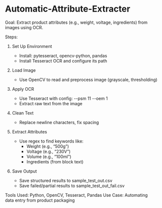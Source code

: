 # Automatic-Attribute-Extracter

Goal:
Extract product attributes (e.g., weight, voltage, ingredients) from images using OCR.

Steps:

1. Set Up Environment
   - Install: pytesseract, opencv-python, pandas
   - Install Tesseract OCR and configure its path

2. Load Image
   - Use OpenCV to read and preprocess image (grayscale, thresholding)

3. Apply OCR
   - Use Tesseract with config: --psm 11 --oem 1
   - Extract raw text from the image

4. Clean Text
   - Replace newline characters, fix spacing

5. Extract Attributes
   - Use regex to find keywords like:
     - Weight (e.g., “500g”)
     - Voltage (e.g., “230V”)
     - Volume (e.g., “100ml”)
     - Ingredients (from block text)

6. Save Output
   - Save structured results to sample_test_out.csv
   - Save failed/partial results to sample_test_out_fail.csv

Tools Used: Python, OpenCV, Tesseract, Pandas
Use Case: Automating data entry from product packaging

